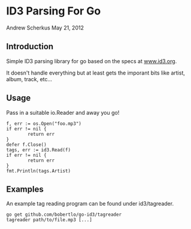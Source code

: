 ID3 Parsing For Go
==================

Andrew Scherkus
May 21, 2012


Introduction
------------

Simple ID3 parsing library for go based on the specs at www.id3.org.

It doesn't handle everything but at least gets the imporant bits like artist,
album, track, etc...


Usage
-----
Pass in a suitable io.Reader and away you go!

    f, err := os.Open("foo.mp3")
    if err != nil {
            return err
    }
    defer f.Close()
    tags, err := id3.Read(f)
    if err != nil {
            return err
    }
    fmt.Println(tags.Artist)


Examples
--------
An example tag reading program can be found under id3/tagreader.

    go get github.com/bobertlo/go-id3/tagreader
    tagreader path/to/file.mp3 [...]
